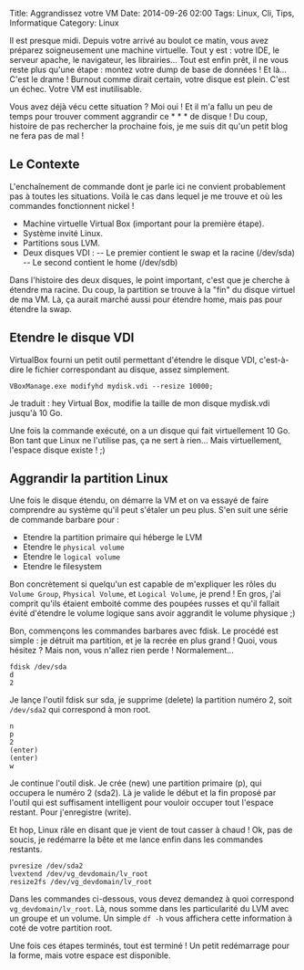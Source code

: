 Title: Aggrandissez votre VM
Date: 2014-09-26 02:00
Tags: Linux, Cli, Tips, Informatique
Category: Linux

Il est presque midi. Depuis votre arrivé au boulot ce matin, vous avez préparez soigneusement une machine virtuelle. Tout y est : votre IDE, le serveur apache, le navigateur, les librairies... Tout est enfin prêt, il ne vous reste plus qu'une étape : montez votre dump de base de données ! Et là... C'est le drame ! Burnout comme dirait certain, votre disque est plein. C'est un échec. Votre VM est inutilisable.

Vous avez déjà vécu cette situation ? Moi oui ! Et il m'a fallu un peu de temps pour trouver comment aggrandir ce * * * de disque ! Du coup, histoire de pas rechercher la prochaine fois, je me suis dit qu'un petit blog ne fera pas de mal !

Le Contexte
-----------

L'enchaînement de commande dont je parle ici ne convient probablement pas à toutes les situations. Voilà le cas dans lequel je me trouve et où les commandes fonctionnent nickel !

- Machine virtuelle Virtual Box (important pour la première étape).
- Système invité Linux.
- Partitions sous LVM.
- Deux disques VDI :
-- Le premier contient le swap et la racine (/dev/sda)
-- Le second contient le home (/dev/sdb)

Dans l'histoire des deux disques, le point important, c'est que je cherche à étendre ma racine. Du coup, la partition se trouve à la "fin" du disque virtuel de ma VM. Là, ça aurait marché aussi pour étendre home, mais pas pour étendre la swap.

Etendre le disque VDI
---------------------

VirtualBox fourni un petit outil permettant d'étendre le disque VDI, c'est-à-dire le fichier correspondant au disque, assez simplement.

```SH
VBoxManage.exe modifyhd mydisk.vdi --resize 10000;
```

Je traduit : hey Virtual Box, modifie la taille de mon disque mydisk.vdi jusqu'à 10 Go.

Une fois la commande exécuté, on a un disque qui fait virtuellement 10 Go. Bon tant que Linux ne l'utilise pas, ça ne sert à rien... Mais virtuellement, l'espace disque existe ! ;)

Aggrandir la partition Linux
----------------------------

Une fois le disque étendu, on démarre la VM et on va essayé de faire comprendre au système qu'il peut s'étaler un peu plus. S'en suit une série de commande barbare pour :

- Etendre la partition primaire qui héberge le LVM
- Etendre le `physical volume`
- Etendre le `logical volume`
- Etendre le filesystem

Bon concrètement si quelqu'un est capable de m'expliquer les rôles du `Volume Group`, `Physical Volume`, et `Logical Volume`, je prend ! En gros, j'ai comprit qu'ils étaient emboité comme des poupées russes et qu'il fallait évité d'étendre le volume logique sans avoir aggrandit le volume physique ;)

Bon, commençons les commandes barbares avec fdisk. Le procédé est simple : je détruit ma partition, et je la recrée en plus grand ! Quoi, vous hésitez ? Mais non, vous n'allez rien perde ! Normalement...

```SH
fdisk /dev/sda
d
2
```

Je lançe l'outil fdisk sur sda, je supprime (delete) la partition numéro 2, soit `/dev/sda2` qui correspond à mon root.

```SH
n
p
2
(enter)
(enter)
w
```

Je continue l'outil disk. Je crée (new) une partition primaire (p), qui occupera le numéro 2 (sda2). Là je valide le début et la fin proposé par l'outil qui est suffisament intelligent pour vouloir occuper tout l'espace restant. Pour j'enregistre (write).

Et hop, Linux râle en disant que je vient de tout casser à chaud ! Ok, pas de soucis, je redémarre la bête et me lance enfin dans les commandes restants.

```SH
pvresize /dev/sda2
lvextend /dev/vg_devdomain/lv_root
resize2fs /dev/vg_devdomain/lv_root
```

Dans les commandes ci-dessous, vous devez demandez à quoi correspond `vg_devdomain/lv_root`. Là, nous somme dans les particularité du LVM avec un groupe et un volume. Un simple `df -h` vous affichera cette information à coté de votre partition root.

Une fois ces étapes terminés, tout est terminé ! Un petit redémarrage pour la forme, mais votre espace est disponible.
